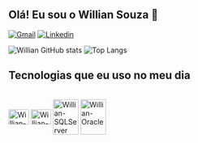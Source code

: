 ## Olá! Eu sou o Willian Souza 🙋

[![Gmail](https://img.shields.io/badge/Gmail-D14836?style=for-the-badge&logo=gmail&logoColor=white)](mailto:willian.ws624@gmail.com)
[![Linkedin](https://img.shields.io/badge/LinkedIn-0077B5?style=for-the-badge&logo=linkedin&logoColor=white)](https://www.linkedin.com/in/willian-s-681093197/)

![Willian GitHub stats](https://github-readme-stats.vercel.app/api?username=owilliansouza&show_icons=true&theme=dracula)
![Top Langs](https://github-readme-stats.vercel.app/api/top-langs/?username=owilliansouza&layout=compact)

## Tecnologias que eu uso no meu dia

<div dir="auto"><br>
  <a target="_blank" rel="noopener noreferrer nofollow" href="![java](https://github.com/user-attachments/assets/3eed38f4-14aa-4eda-9ec8-dde47d0a1508)"><img align="center" alt="Willian-Java" height="30" width="40" src="![java](https://github.com/user-attachments/assets/3eed38f4-14aa-4eda-9ec8-dde47d0a1508)" data-canonical-src="https://cdn.jsdelivr.net/gh/devicons/devicon/icons/csharp/csharp-original.svg" style="max-width: 100%;"></a>
  <a target="_blank" rel="noopener noreferrer nofollow" href="https://camo.githubusercontent.com/2d9be2cdbe847aa58cefeb401833777b9330a5d91389066137fc1c84589eabfe/68747470733a2f2f63646e2e6a7364656c6976722e6e65742f67682f64657669636f6e732f64657669636f6e2f69636f6e732f6373686172702f6373686172702d6f726967696e616c2e737667"><img align="center" alt="Willian-Csharp" height="30" width="40" src="https://camo.githubusercontent.com/2d9be2cdbe847aa58cefeb401833777b9330a5d91389066137fc1c84589eabfe/68747470733a2f2f63646e2e6a7364656c6976722e6e65742f67682f64657669636f6e732f64657669636f6e2f69636f6e732f6373686172702f6373686172702d6f726967696e616c2e737667" data-canonical-src="https://cdn.jsdelivr.net/gh/devicons/devicon/icons/csharp/csharp-original.svg" style="max-width: 100%;"></a>
  <a target="_blank" rel="noopener noreferrer nofollow" href="https://camo.githubusercontent.com/50e256c5870fbaf5bfd64c1a48a4d33f756b0d6b46430163c6e50d195ef0cf98/68747470733a2f2f63646e2e6a7364656c6976722e6e65742f67682f64657669636f6e732f64657669636f6e2f69636f6e732f6d6963726f736f667473716c7365727665722f6d6963726f736f667473716c7365727665722d706c61696e2d776f72646d61726b2e737667"><img align="center" alt="Willian-SQLServer" height="70" width="50" src="https://camo.githubusercontent.com/50e256c5870fbaf5bfd64c1a48a4d33f756b0d6b46430163c6e50d195ef0cf98/68747470733a2f2f63646e2e6a7364656c6976722e6e65742f67682f64657669636f6e732f64657669636f6e2f69636f6e732f6d6963726f736f667473716c7365727665722f6d6963726f736f667473716c7365727665722d706c61696e2d776f72646d61726b2e737667" data-canonical-src="https://cdn.jsdelivr.net/gh/devicons/devicon/icons/microsoftsqlserver/microsoftsqlserver-plain-wordmark.svg" style="max-width: 100%;"></a>
  <a target="_blank" rel="noopener noreferrer nofollow" href="https://camo.githubusercontent.com/c3618c0f71e7c83d1ef568442d32700e8e4b8492181e8bd5312e1a2a03408b85/68747470733a2f2f63646e2e6a7364656c6976722e6e65742f67682f64657669636f6e732f64657669636f6e2f69636f6e732f6f7261636c652f6f7261636c652d6f726967696e616c2e737667"><img align="center" alt="Willian-Oracle" height="70" width="50" src="https://camo.githubusercontent.com/c3618c0f71e7c83d1ef568442d32700e8e4b8492181e8bd5312e1a2a03408b85/68747470733a2f2f63646e2e6a7364656c6976722e6e65742f67682f64657669636f6e732f64657669636f6e2f69636f6e732f6f7261636c652f6f7261636c652d6f726967696e616c2e737667" data-canonical-src="https://cdn.jsdelivr.net/gh/devicons/devicon/icons/oracle/oracle-original.svg" style="max-width: 100%;"></a>
</div>

